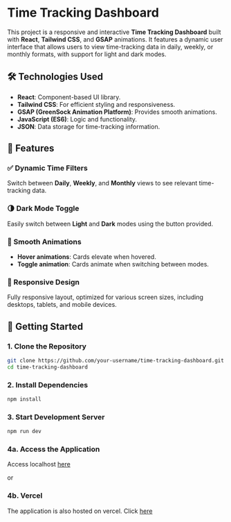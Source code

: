 # Time Tracking Dashboard

This project is a responsive and interactive **Time Tracking Dashboard** built with **React**, **Tailwind CSS**, and **GSAP** animations. It features a dynamic user interface that allows users to view time-tracking data in daily, weekly, or monthly formats, with support for light and dark modes.

## 🛠️ Technologies Used

- **React**: Component-based UI library.
- **Tailwind CSS**: For efficient styling and responsiveness.
- **GSAP (GreenSock Animation Platform)**: Provides smooth animations.
- **JavaScript (ES6)**: Logic and functionality.
- **JSON**: Data storage for time-tracking information.

## 🎨 Features

### ✅ Dynamic Time Filters
Switch between **Daily**, **Weekly**, and **Monthly** views to see relevant time-tracking data.

### 🌗 Dark Mode Toggle
Easily switch between **Light** and **Dark** modes using the button provided.

### 🎥 Smooth Animations
- **Hover animations**: Cards elevate when hovered.
- **Toggle animation**: Cards animate when switching between modes.

### 🧩 Responsive Design
Fully responsive layout, optimized for various screen sizes, including desktops, tablets, and mobile devices.

## 🚀 Getting Started

### 1. Clone the Repository
```bash
git clone https://github.com/your-username/time-tracking-dashboard.git
cd time-tracking-dashboard
```
### 2. Install Dependencies
```bash
npm install
```
### 3. Start Development Server
```bash
npm run dev
```
### 4a. Access the Application
Access localhost [here](https://localhost:3000)

or

### 4b. Vercel
The application is also hosted on vercel. Click [here](https://ragam-frontend-task.vercel.app)


